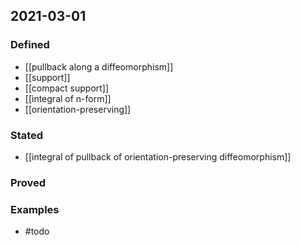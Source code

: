 ## 2021-03-01
### Defined
- [[pullback along a diffeomorphism]]
- [[support]]
- [[compact support]]
- [[integral of n-form]]
- [[orientation-preserving]]
### Stated
- [[integral of pullback of orientation-preserving diffeomorphism]]
### Proved
### Examples
- #todo 